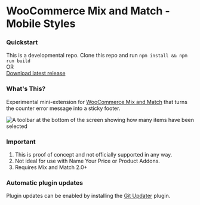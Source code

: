 # WooCommerce Mix and Match - Mobile Styles

### Quickstart

This is a developmental repo. Clone this repo and run `npm install && npm run build`   
OR    
[Download latest release](https://github.com/kathyisawesome/wc-mnm-mobile-styles/releases/latest/)

### What's This?

Experimental mini-extension for [WooCommerce Mix and Match](https://woocommerce.com/products/woocommerce-mix-and-match-products/) that turns the counter error message into a sticky footer.

![A toolbar at the bottom of the screen showing how many items have been selected](https://user-images.githubusercontent.com/507025/79001591-f4321100-7b0b-11ea-8743-a42a4a13a319.png)

### Important

1. This is proof of concept and not officially supported in any way.
2. Not ideal for use with Name Your Price or Product Addons.
3. Requires Mix and Match 2.0+

### Automatic plugin updates

Plugin updates can be enabled by installing the [Git Updater](https://git-updater.com/) plugin.